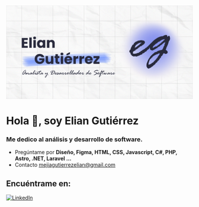<!--
**ElionOn/ElionOn** is a ✨ _special_ ✨ repository because its `README.md` (this file) appears on your GitHub profile.

Here are some ideas to get you started:

- 🔭 I’m currently working on ...
- 🌱 I’m currently learning ...
- 👯 I’m looking to collaborate on ...
- 🤔 I’m looking for help with ...
- 💬 Ask me about ...
- 📫 How to reach me: ...
- 😄 Pronouns: ...
- ⚡ Fun fact: ...
-->

<img src="https://github.com/ElionOn/ElionOn/blob/main/Banner_Elian.jpg">

# Hola 👋, soy Elian **Gutiérrez**
### Me dedico al análisis y desarrollo de software.

- Pregúntame por <strong>Diseño, Figma, HTML, CSS, Javascript, C#, PHP, Astro, .NET, Laravel ...</strong>
- Contacto [mejiagutierrezelian@gmail.com](mailto:mejiagutierrezelian@gmail.com)

## Encuéntrame en:
[![LinkedIn](https://img.shields.io/badge/LinkedIn-ElionOn-0077B5?style=for-the-badge&logo=linkedin&logoColor=white&labelColor=101010)](https://www.linkedin.com/in/elian-camilo-mej%C3%ADa-guti%C3%A9rrez-234a5426a?jobid=1234&lipi=urn%3Ali%3Apage%3Ad_jobs_easyapply_pdfgenresume%3BJmztRPRzR12rN0b%2F3Mf79Q%3D%3D&licu=urn%3Ali%3Acontrol%3Ad_jobs_easyapply_pdfgenresume-v02_profile)

<!--## My tech stack

![](https://img.shields.io/badge/HTML5-E34F26.svg?style=for-the-badge&logo=HTML5&logoColor=white)
![](https://img.shields.io/badge/CSS3-1572B6.svg?style=for-the-badge&logo=CSS3&logoColor=white)
![](https://img.shields.io/badge/JavaScript-F7DF1E.svg?style=for-the-badge&logo=JavaScript&logoColor=black)
[![Python](https://img.shields.io/badge/Python-yellow?style=for-the-badge&logo=python&logoColor=white&labelColor=101010)]()
[![PHP](https://img.shields.io/badge/Php-14a1f0?style=for-the-badge&logo=php&logoColor=white&labelColor=101010)]()
[![MySQL](https://img.shields.io/badge/MySQL-4479A1?style=for-the-badge&logo=mysql&logoColor=white&labelColor=101010)]()

![](https://img.shields.io/badge/React-61DAFB.svg?style=for-the-badge&logo=React&logoColor=black)
![](https://img.shields.io/badge/Astro-FF5D01.svg?style=for-the-badge&logo=Astro&logoColor=white)
-->



